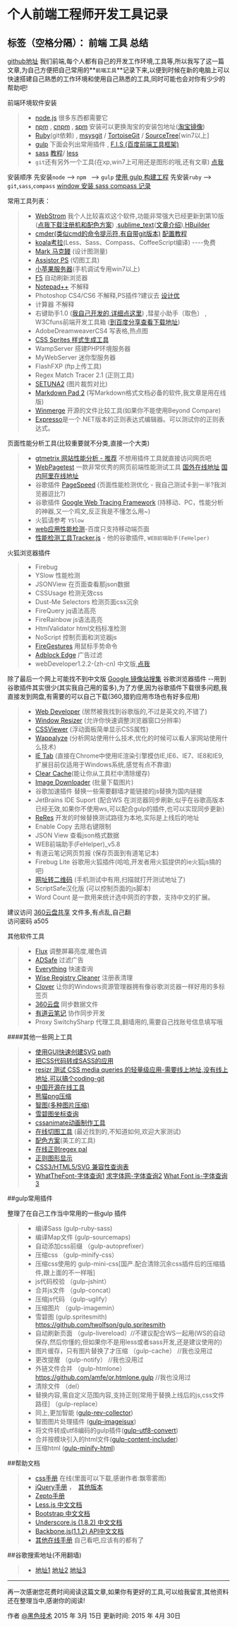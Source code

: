 # 个人前端工程师开发工具记录

标签（空格分隔）： 前端 工具 总结
------
[github地址](https://github.com/yyman001/web_tools)
我们前端,每个人都有自己的开发工作环境,工具等,所以我写了这一篇文章,为自己方便把自己常用的**`前端工具`**记录下来,以便到时候在新的电脑上可以快速搭建自己熟悉的工作环境和使用自己熟悉的工具,同时可能也会对你有少少的帮助吧!

前端环境软件安装
> *  [node.js][1]  很多东西都需要它
> *  [npm][2] , [cnpm][3] , [spm][4] 安装可以更换淘宝的安装包地址([淘宝镜像][5])
> *  [Ruby][6](git依赖) , [msysgit][7] / [TortoiseGit][8] / [SourceTree][9][win7以上]
> *  [gulp][10] 下面会列出常用插件 , [ F.I.S (百度前端工具框架)][11]
> *  [sass][12] [教程][13]/ [less][14]
> * `git`还有另外一个工具(在xp,win7上可用还是图形的哦,还有文章) [点我][15]

安装顺序
先安装`node` --> `npm ` --> `gulp`
[使用 gulp 构建工程][16]
先安装`ruby` --> `git`,`sass`,`compass`
[window 安装 sass compass 记录][17]

常用工具列表：

> * [WebStrom][18]  我个人比较喜欢这个软件,功能非常强大已经更新到第10版([点我下载注册机和配色方案][19]) ,[sublime_text][20]([文章介绍][21]),[HBuilder][22]
> * [cmder(类似cmd的命令提示符,有自带git版本)][23]  [配置教程][24]
> * [koala考拉][25](Less、Sass、Compass、CoffeeScript编译) ----免费
> * [Mark 马克鳗][26] (设计图测量)
> * [Assistor PS]() \(切图工具\)
> * [小苹果服务器][27](手机调试专用win7以上)
> * [F5][28] 自动刷新浏览器
> * [Notepad++][29] 不解释
> * Photoshop CS4/CS6 不解释,PS插件?建议去 [设计优][30]
> * 计算器 不解释
> * 右键助手1.0 ([我自己开发的,详细点这里][31]) ,彗星小助手（取色） , W3Cfuns前端开发工具箱 ([到百度分享查看下载地址][32])
> * AdobeDreamweaverCS4 写表格,热点图
> * [CSS Sprites 样式生成工具][33]
> * WampServer 搭建PHP环境服务器
> * MyWebServer 迷你型服务器
> * FlashFXP (ftp上传工具)
> * Regex Match Tracer 2.1 (正则工具)
> * [SETUNA2][34] (图片裁剪对比)
> * [Markdown Pad 2][35] (写Markdown格式文档必备的软件,我文章是用在线版)
> * [Winmerge][36] 开源的文件比较工具(如果你不能使用Beyond Compare)
> * [Expresso][37]是一个.NET版本的正则表达式编辑器。可以测试你的正则表达式。

页面性能分析工具(比较重要就不分类,直接一个大类)
> * [gtmetrix 网站性能分析 - 推荐][38] 不想用插件工具就直接访问网页吧
> * [WebPagetest][39] 一款非常优秀的网页前端性能测试工具 [国外在线地址][40] [国内阿里在线地址][41]
> * 谷歌插件 [PageSpeed][42] (页面性能检测优化 - 我自己测试卡到一半?我浏览器逗比?)
> * 谷歌插件 [Google Web Tracing Framework][43] (持移动、PC，性能分析的神器,又一个鸡文,反正我是不懂怎么用~)
> * 火狐请参考 `YSlow`
> * [web应用性能检测][44]-百度只支持移动端页面
> * [性能检测工具Tracker.js][45] - 他的谷歌插件, `WEB前端助手(FeHelper)`

火狐浏览器插件
> * Firebug
> * YSlow 性能检测
> * JSONView 在页面查看那json数据
> * CSSUsage 检测无效css
> * Dust-Me Selectors 检测页面css沉余
> * FireQuery jq语法高亮
> * FireRainbow js语法高亮
> * HtmlValidator html文档标准检测
> * NoScript 控制页面和浏览器js
> * [FireGestures][46] 用鼠标手势命令
> * [Adblock Edge][47] 广告过滤
> * webDeveloper1.2.2-(zh-cn) 中文版,[点我][48]

除了最后一个网上可能找不到中文版
[Google 镜像站搜集](https://github.com/sxyx2008/DevArticles/issues/99)
谷歌浏览器插件 --用到谷歌插件其实很少(其实我自己用的蛮多),为了方便,因为谷歌插件下载很多问题,我直接发到网盘,有需要的可以自己下载(360,猎豹应用市场也有好多应用)

> * [Web Developer][49] (居然被我找到谷歌版的,不过是英文的,不错了)
> * [Window Resizer][50] (允许你快速调整浏览器窗口分辨率)
> * [CSSViewer][51] (浮动面板简单显示CSS属性)
> * [Wappalyze][52] (分析网站使用什么技术,优化的时候可以看人家网站使用什么技术)
> * [IE Tab][53] (直接在Chrome中使用IE渲染引擎模仿IE,IE6、IE7、IE8和IE9,扩展目前仅适用于Windows系统,感觉有点不靠谱)
> * [Clear Cache][54](能让你从工具栏中清除缓存)
> * [Image Downloader][55] (批量下载图片)
> * 谷歌加速插件 替换一些需要翻墙才能链接的js替换为国内链接
> * JetBrains IDE Suport (配合WS 在浏览器同步刷新,似乎在谷歌高版本已经无效,如果你不使用ws,可以配合gulp的插件,也可以实现同步更新)
> * [ReRes][56] 开发的时候替换测试路径为本地,实际是上线后的地址
> * Enable Copy 去除右键限制
> * JSON View 查看json格式数据
> * WEB前端助手(FeHelper)_v5.8
> * 有道云笔记网页剪报 (保存页面到有道笔记本)
> * Firebug Lite 谷歌用火狐插件(哈哈,开发者用火狐提供的ie火狐js搞的吧)
> * [网址转二维码][57] (手机测试中有用,扫描就打开测试地址了)
> * ScriptSafe汉化版 (可以控制页面的js脚本)
> * Word Count 是一款用来统计选中网页的字数，支持中文的扩展。

建议访问 [360云盘共享][58] 文件多,有点乱,自己翻  
访问密码 a505

其他软件工具

> * [Flux][59] 调整屏幕亮度,暖色调
> * [ADSafe][60] 过滤广告
> * [Everything][61] 快速查询
> * [Wise Registry Cleaner][62] 注册表清理
> * [Clover][63] 让你的Windows资源管理器拥有像谷歌浏览器一样好用的多标签页
> * [360云盘][64] 同步数据文件
> * [有道云笔记][65] 协作同步开发
> * Proxy SwitchySharp 代理工具,翻墙用的,需要自己找账号信息填写哦

####其他一些网上工具
> * [使用GUI快速创建SVG path](http://anthonydugois.com/svg-path-builder/)
> * [把CSS代码转成SASS的应用](http://css2sass.herokuapp.com/)
> * [resizr 测试  CSS media queries 的轻量级应用-需要线上地址,没有线上地址,可以搞个coding-git](http://resizr.co/)
> * [中国开源在线工具][66]
> * [熊猫png压缩][67]
> * [智图(多种图片压缩)][68]
> * [雪碧图坐标查询][69]
> * [cssanimate动画制作工具][70]
> * [在线切图工具][71] (最近找到的,不知道如何,欢迎大家测试)
> * [配色方案][72](美工的工具)
> * [在线正则regex pal][73]
> * [正则图形显示][74]
> * [CSS3/HTML5/SVG 兼容性查询表][75]
> * [WhatTheFont-字体查询1][76] [求字体网-字体查询2][77] [What Font is-字体查询3][78]


##gulp常用插件

整理了在自己工作当中常用的一些gulp 插件
> * 编译Sass (gulp-ruby-sass)
> * 编译Map文件          (gulp-sourcemaps)
> * 自动添加css前缀            （gulp-autoprefixer）
> * 压缩css                    （gulp-minify-css）
> * 压缩css使用的                gulp-mini-css[国产.配合清除沉余css插件后的压缩插件,跟上面的不一样哦]
> * js代码校验                  （gulp-jshint）
> * 合并js文件                  （gulp-concat）
> * 压缩js代码                  （gulp-uglify）
> * 压缩图片                    （gulp-imagemin）
> * 雪碧图 (gulp.spritesmith) https://github.com/twolfson/gulp.spritesmith
> * 自动刷新页面                 （gulp-livereload）//不建议配合WS一起用(WS的自动保存,然后你懂的,但如果你不是用less或者sass开发,还是建议使用的)
> * 图片缓存，只有图片替换了才压缩  （gulp-cache） //我也没用过
> * 更改提醒                    （gulp-notify） //我也没用过
> * 外链文件合并                  （gulp-htmlone）https://github.com/amfe/or.htmlone.gulp  //我也没用过
> * 清除文件                    （del）
> * 替换内容,需自定义范围内容,支持正则[常用于替换上线后的js,css文件路径]                    （gulp-replace）
> * 同上,更加智能 ([gulp-rev-collector][79])
> * 智图图片处理插件     ([gulp-imageisux][80])
> * 将文件转成utf8编码的gulp插件([gulp-utf8-convert][81])
> * 合并按模块引入的html文件([gulp-content-includer][82])
> * 压缩html ([gulp-minify-html][83])

##帮助文档
> * [css手册][84] 在线(里面可以下载,感谢作者:飘零雾雨)
> * [jQuery手册][85] ，　[其他版本][86]
> * [Zepto手册][87]
> * [Less.js 中文文档][88]
> * [Bootstrap 中文文档][89]
> * [Underscore.js (1.8.2) 中文文档][90]
> * [Backbone.js(1.1.2) API中文文档][91]
> * [其他在线手册][92] 自己看吧,应该有的都有了

##谷歌搜索地址(不用翻墙)
> * [地址1][93] [地址2][94] [地址3][95]

------

再一次感谢您花费时间阅读这篇文章,如果你有更好的工具,可以给我留言,其他资料还在整理当中,感谢你的阅读!

作者 [@黑色技术][96]
2015 年 3月 15日
更新时间: 2015 年 4月 30日





  [1]: https://nodejs.org/download/
  [2]: https://www.npmjs.com/
  [3]: https://cnpmjs.org/
  [4]: http://docs.spmjs.org/doc/
  [5]: http://npm.taobao.org/
  [6]: https://www.ruby-lang.org/zh_cn/downloads/
  [7]: https://msysgit.github.io/
  [8]: http://download.tortoisegit.org/
  [9]: http://www.sourcetreeapp.com/
  [10]: http://gulpjs.com/
  [11]: http://fis.baidu.com/
  [12]: http://www.w3cplus.com/sassguide/install.html
  [13]: http://www.w3cplus.com/sassguide/
  [14]: http://lesscss.net/
  [15]: http://backlogtool.com/git-guide/tw/intro/intro1_1.html
  [16]: http://www.u396.com/getting-started-with-gulp.html
  [17]: http://www.cnblogs.com/yyman001/p/install_sass_compass_for_window.html
  [18]: https://www.jetbrains.com/webstorm/
  [19]: http://pan.baidu.com/s/1iVZ20#path=%252Fwebstorm
  [20]: http://www.sublimetext.com/
  [21]: http://www.codeceo.com/article/sublime-text-usage.html
  [22]: http://www.dcloud.io/
  [23]: http://bliker.github.io/cmder/
  [24]: http://bg.biedalian.com/2014/09/11/cmder.html
  [25]: http://koala-app.com/index-zh.html
  [26]: http://www.getmarkman.com/
  [27]: http://www.xbole.com/
  [28]: http://getf5.com/
  [29]: http://notepad-plus-plus.org/
  [30]: http://www.uisdc.com/
  [31]: https://www.zybuluo.com/yyman001/note/78390
  [32]: http://pan.baidu.com/s/1pJFmnAN
  [33]: http://www.cssforest.org/blog/index.php?id=129
  [34]: http://www.clearunit.com/clearup/setuna2/
  [35]: http://markdownpad.com/
  [36]: http://winmerge.org/
  [37]: http://www.ultrapico.com/Expresso.htm
  [38]: http://gtmetrix.com/
  [39]: https://github.com/WPO-Foundation/webpagetest
  [40]: http://www.webpagetest.org/
  [41]: http://alibench.com/
  [42]: https://developers.google.com/speed/pagespeed/insights_extensions
  [43]: http://google.github.io/tracing-framework/
  [44]: http://developer.baidu.com/apm/index
  [45]: http://ucren.com/tracker/docs/#quickstart
  [46]: http://www.xuldev.org/firegestures/
  [47]: https://bitbucket.org/adstomper/adblockedge/downloads
  [48]: http://pan.baidu.com/s/1pJFmnAN#path=%252F%25E5%2589%258D%25E7%25AB%25AF%25E5%25B7%25A5%25E5%2585%25B7%252F%25E7%2581%25AB%25E7%258B%2590%25E6%258F%2592%25E4%25BB%25B6
  [49]: https://chrome.google.com/webstore/detail/web-developer/bfbameneiokkgbdmiekhjnmfkcnldhhm
  [50]: https://chrome.google.com/webstore/detail/window-resizer/kkelicaakdanhinjdeammmilcgefonfh?hl=en%20
  [51]: https://chrome.google.com/webstore/detail/cssviewer/ggfgijbpiheegefliciemofobhmofgce?hl=en
  [52]: https://chrome.google.com/webstore/detail/wappalyzer/gppongmhjkpfnbhagpmjfkannfbllamg?hl=en%20
  [53]: https://chrome.google.com/webstore/detail/ie-tab/hehijbfgiekmjfkfjpbkbammjbdenadd?hl=en%20
  [54]: https://chrome.google.com/webstore/detail/clear-cache/cppjkneekbjaeellbfkmgnhonkkjfpdn?hl=en%20
  [55]: https://chrome.google.com/webstore/detail/image-downloader/cnpniohnfphhjihaiiggeabnkjhpaldj%20
  [56]: https://github.com/hanan198501/ReRes
  [57]: https://chrome.google.com/webstore/detail/%E4%BA%8C%E7%BB%B4%E7%A0%81%E7%94%9F%E6%88%90%E5%99%A8/ajaomcmkalmeeahjfdklkcjbljhbokjl?utm_source=chrome-ntp-icon
  [58]: http://yunpan.cn/cZdfChwFmEpYF
  [59]: http://www.iplaysoft.com/flux.html
  [60]: http://www.ad-safe.com/
  [61]: http://www.voidtools.com/
  [62]: http://www.wisecleaner.com/download.html
  [63]: http://clover.softonic.cn/
  [64]: http://yunpan.360.cn/
  [65]: http://note.youdao.com/
  [66]: http://tool.oschina.net/
  [67]: https://tinypng.com/
  [68]: http://image.tencent.com/
  [69]: http://www.spritecow.com/
  [70]: http://cssanimate.com/
  [71]: http://card.qdsay.com/
  [72]: http://card.qdsay.com/
  [73]: http://regexpal.com/
  [74]: http://jex.im/regulex/#!embed=false&flags=&re=%5E%28a%7Cb%29*?$
  [75]: http://caniuse.com/
  [76]: http://www.myfonts.com/WhatTheFont/
  [77]: http://www.qiuziti.com/
  [78]: http://www.whatfontis.com/
  [79]: https://github.com/shonny-ua/gulp-rev-collector
  [80]: https://www.npmjs.com/package/gulp-imageisux
  [81]: http://segmentfault.com/blog/paopao/1190000000763005
  [82]: http://segmentfault.com/blog/paopao/1190000001500298
  [83]: https://www.npmjs.com/package/gulp-minify-html
  [84]: http://css.doyoe.com/
  [85]: http://hemin.cn/jq/
  [86]: http://jquery.js-ku.com/
  [87]: http://www.css88.com/doc/zeptojs_api/
  [88]: http://www.css88.com/doc/less/
  [89]: http://bootstrap.css88.com/
  [90]: http://www.css88.com/doc/underscore/
  [91]: http://www.css88.com/doc/backbone/
  [92]: http://www.css88.com/jqueryapi
  [93]: http://www.clonegoogle.com/?gws_rd=ssl
  [94]: http://ggss.so/
  [95]: http://www.gfsswy.com/
  [96]: http://weibo.com/yyman001
